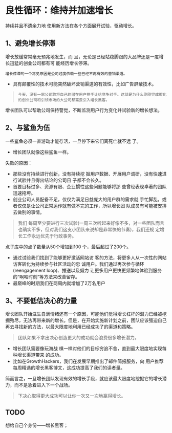 # 良性循环：维持并加速增长

持续并且不遗余力地 使用新方法在各个方面展开试验，驱动增长。

## 1、避免增长停滞



增长放缓常常毫无预兆地发生，而 且，无论是已经站稳脚跟的大品牌还是一度增长迅猛的创业公司都有可 能经历增长停滞。

```
增长停滞的一个常见原因是公司过度依赖一些已经不再有效的营销渠道。
```

- 具有颠覆性的技术可能突然破坏营销渠道的有效性，比如广告屏蔽技术。

> ```
> 今天，没有一家公司敢将自己的潜在用户拱手让给竞争对手。这就是为什么刚刚完成孵化的创业公司和引领市场的大公司都需要引入增长黑客。
> ```

增长团队可以帮助公司保持警觉，不断监测用户行为变化并试验新的增长想法。



## 2、与鲨鱼为伍

一些鲨鱼必须一直游动才能存活，一旦停下来它们离死亡就不远 了。

- 增长团队就像这些鲨鱼一样。

失败的原因：

- 那些没有持续进行创新，没有持续挖 掘用户数据、开展用户调研，没有快速进行试验并且得出结论的公司日 子都不会长久。
- 首要目标过多、资源有限、企业惯性这些问题能够将那 些曾经表现卓著的团队迅速拖垮。
- 创业公司人员配备不足，仅仅为满足日益庞大的用户群的需求就 手忙脚乱，或者仅仅是让公司正常运作就有做不完的工作，所以增长团 队成员有可能被安排去做别的事情。

>  我们 每周至少要进行三次试验(一周三次听起来好像不多，对一些团队而言 也确实不多，但对我们这支小团队来说却是非常快的节奏)，我们还规 定增长工作永远优先于行政事务。

点子库中的点子数量从50个增加到100 个，最后超过了200个。

- 通过试验我们找到了能够更好激活网站访 客的方法，将更多人从一次性的网站访客转化为持续参与社区活动的忠 诚用户。我们通过再次参与循环(reengagement loop)、推送以及努力 让更多用户更快更频繁地体验到服务的“啊哈时刻”等方法来改善留存。
- 最巅峰的时期我们在两周内就增加了2万名用户



## 3、不要低估决心的力量

增长团队开始滋生自满情绪还有一个原因，可能他们觉得增长杠杆的潜力已经被挖掘殆尽，无法再带来新的增长。但是，在开始实施新计划之前，团队应该强迫自己再去寻找新的方法，以最大限度地利用已经成功了的渠道和策略。

> 团队如果不拿出决心创造更大的成功就会浪费很多增长潜力。

- 增长团队需要像玩海战 棋一样对他们的目标穷追不舍，直到最大限度地实现每种增长渠道带来 的成功。
- 比如在GrowthHackers，我们在发展早期推出了邮件简报服务，向 用户推荐每周精选的增长黑客博文，这成功提高了我们的读者量。



简而言之，一旦增长团队发现有效的增长手段，就应该最大限度地挖掘它的增长潜力，而不是急着进入下一个战场。

> 下决心取得更大成功可以让你一次又一次地赢得增长。





## TODO 

想给自己个身份——增长黑客；